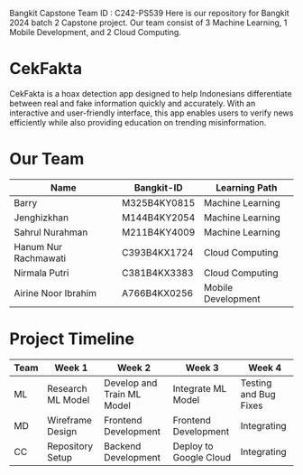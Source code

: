 Bangkit Capstone Team ID : C242-PS539
Here is our repository for Bangkit 2024 batch 2 Capstone project. Our team consist of 3 Machine Learning, 1 Mobile Development, and 2 Cloud Computing.
# CekFakta
CekFakta is a hoax detection app designed to help Indonesians differentiate between real and fake information  quickly and accurately. With an interactive and user-friendly interface, this app enables users to verify news efficiently  while also providing education on trending misinformation.			

# Our Team
| Name                  | Bangkit-ID    | Learning Path       |
|-----------------------|---------------|---------------------|
| Barry                | M325B4KY0815 | Machine Learning    |
| Jenghizkhan          | M144B4KY2054 | Machine Learning    |
| Sahrul Nurahman      | M211B4KY4009 | Machine Learning    |
| Hanum Nur Rachmawati | C393B4KX1724 | Cloud Computing     |
| Nirmala Putri        | C381B4KX3383 | Cloud Computing     |
| Airine Noor Ibrahim  | A766B4KX0256 | Mobile Development  |

# Project Timeline
| Team | Week 1                 | Week 2                     | Week 3                     | Week 4                 |
|------|------------------------|----------------------------|----------------------------|------------------------|
| ML   | Research ML Model      | Develop and Train ML Model | Integrate ML Model         | Testing and Bug Fixes  |
| MD   | Wireframe Design       | Frontend Development       | Frontend Development       | Integrating            |
| CC   | Repository Setup       | Backend Development        | Deploy to Google Cloud     | Integrating            |
